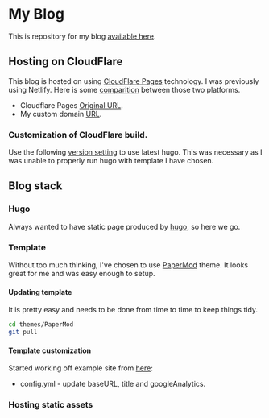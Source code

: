 # My Blog

This is repository for my blog [available here](https://blog.prokop.dev).

## Hosting on CloudFlare

This blog is hosted on using [CloudFlare Pages](https://pages.cloudflare.com/) technology. I was previously using Netlify. Here is some [comparition](https://blog.logrocket.com/netlify-vs-cloudflare-pages/) between those two platforms.

- Cloudflare Pages [Original URL](https://blog-prokop-dev.pages.dev/).
- My custom domain [URL](https://blog.prokop.dev).

### Customization of CloudFlare build.

Use the following [version setting](https://developers.cloudflare.com/pages/how-to/deploy-a-hugo-site#using-a-specific-hugo-version) to use latest hugo.
This was necessary as I was unable to properly run hugo with template I have chosen.

## Blog stack

### Hugo

Always wanted to have static page produced by [hugo](https://gohugo.io/), so here we go.

### Template

Without too much thinking, I've chosen to use [PaperMod](https://github.com/adityatelange/hugo-PaperMod) theme. It looks great for me and was easy enough to setup.

#### Updating template

It is pretty easy and needs to be done from time to time to keep things tidy.

``` bash
cd themes/PaperMod
git pull
```

#### Template customization

Started working off example site from [here](https://github.com/adityatelange/hugo-PaperMod/tree/exampleSite):

- config.yml - update baseURL, title and googleAnalytics.

### Hosting static assets

